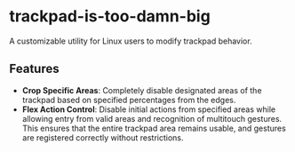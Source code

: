 # trackpad-is-too-damn-big

A customizable utility for Linux users to modify trackpad behavior.

## Features

- **Crop Specific Areas**: Completely disable designated areas of the trackpad based on specified percentages from the edges.
- **Flex Action Control**: Disable initial actions from specified areas while allowing entry from valid areas and recognition of multitouch gestures. This ensures that the entire trackpad area remains usable, and gestures are registered correctly without restrictions.
